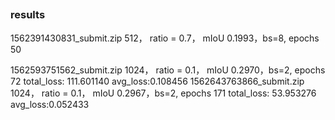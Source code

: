 ##

### results

1562391430831_submit.zip  512， ratio = 0.7， mIoU 0.1993，bs=8, epochs 50

1562593751562_submit.zip  1024， ratio = 0.1， mIoU 0.2970，bs=2, epochs 72 total_loss: 111.601140 avg_loss:0.108456
1562643763866_submit.zip  1024， ratio = 0.1， mIoU 0.2967，bs=2, epochs 171 total_loss: 53.953276 	 avg_loss:0.052433
